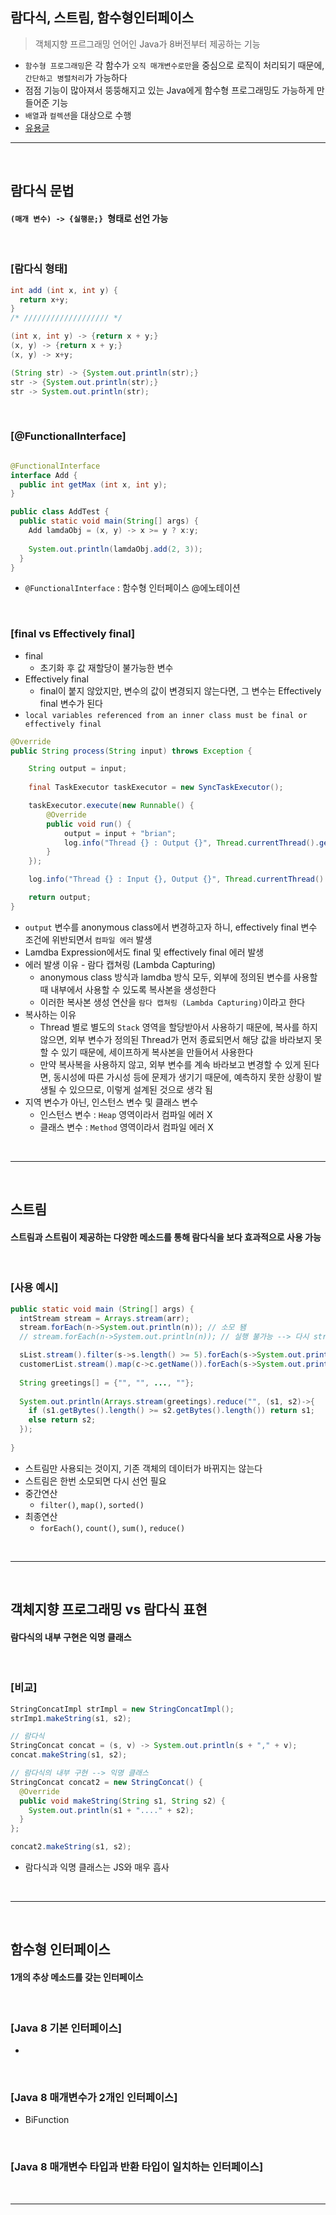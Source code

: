 ## 람다식, 스트림, 함수형인터페이스
> 객체지향 프르그래밍 언어인 Java가 8버전부터 제공하는 기능
* ```함수형 프로그래밍```은 각 함수가 ```오직 매개변수로만```을 중심으로 로직이 처리되기 때문에, ```간단하고 병렬처리```가 가능하다
* 점점 기능이 많아져서 뚱뚱해지고 있는 Java에게 함수형 프로그래밍도 가능하게 만들어준 기능
* ```배열```과 ```컬렉션```을 대상으로 수행
* [유용글](https://futurecreator.github.io/2018/08/26/java-8-streams/)

<hr>
<br>

## 람다식 문법

#### ```(매개 변수) -> {실행문;} ```형태로 선언 가능

<br>

### [람다식 형태]

```java
int add (int x, int y) {
  return x+y;
}
/* /////////////////// */

(int x, int y) -> {return x + y;}
(x, y) -> {return x + y;}
(x, y) -> x+y;

(String str) -> {System.out.println(str);}
str -> {System.out.println(str);}
str -> System.out.println(str);
```

<br>

### [@FunctionalInterface]

```java

@FunctionalInterface
interface Add {
  public int getMax (int x, int y);
}

public class AddTest {
  public static void main(String[] args) {
    Add lamdaObj = (x, y) -> x >= y ? x:y;
    
    System.out.println(lamdaObj.add(2, 3)); 
  }
}

```
* ```@FunctionalInterface``` : 함수형 인터페이스 @에노테이션

<br>

### [final vs Effectively final]
* final
  * 초기화 후 값 재할당이 불가능한 변수
* Effectively final
  * final이 붙지 않았지만, 변수의 값이 변경되지 않는다면, 그 변수는 Effectively final 변수가 된다
* `local variables referenced from an inner class must be final or effectively final`
```java
@Override
public String process(String input) throws Exception {

    String output = input;
    
    final TaskExecutor taskExecutor = new SyncTaskExecutor();

    taskExecutor.execute(new Runnable() {
        @Override
        public void run() {
            output = input + "brian";
            log.info("Thread {} : Output {}", Thread.currentThread().getName(), output);
        }
    });

    log.info("Thread {} : Input {}, Output {}", Thread.currentThread().getName(), input, output);

    return output;
}
```
* `output` 변수를 anonymous class에서 변경하고자 하니, effectively final 변수 조건에 위반되면서 `컴파일 에러` 발생
* Lamdba Expression에서도 final 및 effectively final 에러 발생
* 에러 발생 이유 - 람다 캡쳐링 (Lambda Capturing)
  * anonymous class 방식과 lamdba 방식 모두, 외부에 정의된 변수를 사용할 때 내부에서 사용할 수 있도록 복사본을 생성한다
  * 이러한 복사본 생성 연산을 `람다 캡쳐링 (Lambda Capturing)`이라고 한다
* 복사하는 이유
  * Thread 별로 별도의 `Stack` 영역을 할당받아서 사용하기 때문에, 복사를 하지 않으면, 외부 변수가 정의된 Thread가 먼저 종료되면서 해당 값을 바라보지 못할 수 있기 때문에, 세이프하게 복사본을 만들어서 사용한다
  * 만약 복사복을 사용하지 않고, 외부 변수를 계속 바라보고 변경할 수 있게 된다면, 동시성에 따른 가시성 등에 문제가 생기기 때문에, 예측하지 못한 상황이 발생될 수 있으므로, 이렇게 설계된 것으로 생각 됨
* 지역 변수가 아닌, 인스턴스 변수 및 클래스 변수
  * 인스턴스 변수 : `Heap` 영역이라서 컴파일 에러 X
  * 클래스 변수 : `Method` 영역이라서 컴파일 에러 X


<br>
<hr>
<br>

## 스트림

#### 스트림과 스트림이 제공하는 다양한 메소드를 통해 람다식을 보다 효과적으로 사용 가능

<br>

### [사용 예시]

```java
public static void main (String[] args) {
  intStream stream = Arrays.stream(arr);
  stream.forEach(n->System.out.println(n)); // 소모 됌
  // stream.forEach(n->System.out.println(n)); // 실행 불가능 --> 다시 stream을 생성해줘야 함

  sList.stream().filter(s->s.length() >= 5).forEach(s->System.out.println(s));
  customerList.stream().map(c->c.getName()).forEach(s->System.out.println(s));
  
  String greetings[] = {"", "", ..., ""};
  
  System.out.println(Arrays.stream(greetings).reduce("", (s1, s2)->{
    if (s1.getBytes().length() >= s2.getBytes().length()) return s1;
    else return s2;
  });
    
}
```

* 스트림만 사용되는 것이지, 기존 객체의 데이터가 바뀌지는 않는다
* 스트림은 한번 소모되면 다시 선언 필요
* 중간연산
  * ```filter()```, ```map()```, ```sorted()```
* 최종연산
  * ```forEach()```, ```count()```, ```sum()```, ```reduce()```

<br>
<hr>
<br>

## 객체지향 프로그래밍 vs 람다식 표현
#### 람다식의 내부 구현은 익명 클래스

<br>

### [비교]

```java
StringConcatImpl strImpl = new StringConcatImpl();
strImp1.makeString(s1, s2);

// 람다식
StringConcat concat = (s, v) -> System.out.println(s + "," + v);
concat.makeString(s1, s2);

// 람다식의 내부 구현 --> 익명 클래스
StringConcat concat2 = new StringConcat() {
  @Override
  public void makeString(String s1, String s2) {
    System.out.println(s1 + "...." + s2);
  }
};

concat2.makeString(s1, s2);
```
* 람다식과 익명 클래스는 JS와 매우 흡사

<br>
<hr>
<br>

## 함수형 인터페이스
#### 1개의 추상 메소드를 갖는 인터페이스

<br>

### [Java 8 기본 인터페이스]
* 

<br>

### [Java 8 매개변수가 2개인 인터페이스]
* BiFunction

<br>

### [Java 8 매개변수 타입과 반환 타입이 일치하는 인터페이스]

<br>
<hr>
<br>

